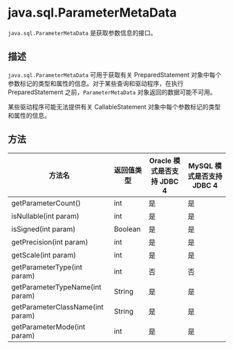 # java.sql.ParameterMetaData 

`java.sql.ParameterMetaData` 是获取参数信息的接口。

## 描述 

`java.sql.ParameterMetaData` 可用于获取有关 PreparedStatement 对象中每个参数标记的类型和属性的信息。对于某些查询和驱动程序，在执行 PreparedStatement 之前，`ParameterMetaData` 对象返回的数据可能不可用。

某些驱动程序可能无法提供有关 CallableStatement 对象中每个参数标记的类型和属性的信息。

## 方法 


|               方法名              |  返回值类型  | Oracle 模式是否支持 JDBC 4 | MySQL 模式是否支持 JDBC 4 |
|----------------------------------|---------|----------------------|---------------------|
| getParameterCount()              | int     | 是                    | 是                   |
| isNullable(int param)            | int     | 是                    | 是                   |
| isSigned(int param)              | Boolean | 是                    | 是                   |
| getPrecision(int param)          | int     | 是                    | 是                   |
| getScale(int param)              | int     | 是                    | 是                   |
| getParameterType(int param)      | int     | 否                    | 否                   |
| getParameterTypeName(int param)  | String  | 是                    | 是                   |
| getParameterClassName(int param) | String  | 是                    | 是                   |
| getParameterMode(int param)      | int     | 是                    | 是                   |



